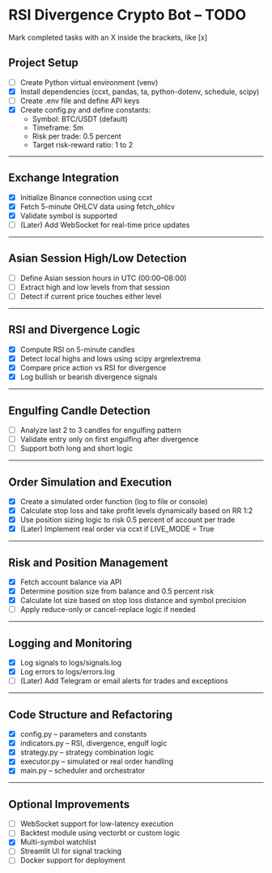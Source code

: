 # RSI Divergence Crypto Bot – TODO

Mark completed tasks with an X inside the brackets, like [x]

## Project Setup
- [ ] Create Python virtual environment (venv)
- [x] Install dependencies (ccxt, pandas, ta, python-dotenv, schedule, scipy)
- [ ] Create .env file and define API keys
- [x] Create config.py and define constants:
  - Symbol: BTC/USDT (default)
  - Timeframe: 5m
  - Risk per trade: 0.5 percent
  - Target risk-reward ratio: 1 to 2

---

## Exchange Integration
- [x] Initialize Binance connection using ccxt
- [x] Fetch 5-minute OHLCV data using fetch_ohlcv
- [x] Validate symbol is supported
- [ ] (Later) Add WebSocket for real-time price updates

---

## Asian Session High/Low Detection
- [ ] Define Asian session hours in UTC (00:00–08:00)
- [ ] Extract high and low levels from that session
- [ ] Detect if current price touches either level

---

## RSI and Divergence Logic
- [x] Compute RSI on 5-minute candles
- [x] Detect local highs and lows using scipy argrelextrema
- [x] Compare price action vs RSI for divergence
- [x] Log bullish or bearish divergence signals

---

## Engulfing Candle Detection
- [ ] Analyze last 2 to 3 candles for engulfing pattern
- [ ] Validate entry only on first engulfing after divergence
- [ ] Support both long and short logic

---

## Order Simulation and Execution
- [x] Create a simulated order function (log to file or console)
- [x] Calculate stop loss and take profit levels dynamically based on RR 1:2
- [x] Use position sizing logic to risk 0.5 percent of account per trade
- [x] (Later) Implement real order via ccxt if LIVE_MODE = True

---

## Risk and Position Management
- [x] Fetch account balance via API
- [x] Determine position size from balance and 0.5 percent risk
- [x] Calculate lot size based on stop loss distance and symbol precision
- [ ] Apply reduce-only or cancel-replace logic if needed

---

## Logging and Monitoring
- [x] Log signals to logs/signals.log
- [x] Log errors to logs/errors.log
- [ ] (Later) Add Telegram or email alerts for trades and exceptions

---

## Code Structure and Refactoring
- [x] config.py – parameters and constants
- [x] indicators.py – RSI, divergence, engulf logic
- [x] strategy.py – strategy combination logic
- [x] executor.py – simulated or real order handling
- [x] main.py – scheduler and orchestrator

---

## Optional Improvements
- [ ] WebSocket support for low-latency execution
- [ ] Backtest module using vectorbt or custom logic
- [x] Multi-symbol watchlist
- [ ] Streamlit UI for signal tracking
- [ ] Docker support for deployment
